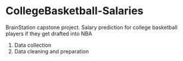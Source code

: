 # CollegeBasketball-Salaries
BrainStation capstone project. Salary prediction for college basketball players if they get drafted into NBA

1. Data collection
2. Data cleaning and preparation

